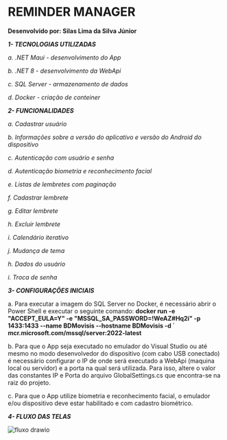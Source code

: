 # REMINDER MANAGER
**Desenvolvido por: Silas Lima da Silva Júnior**


***1- TECNOLOGIAS UTILIZADAS***

*a. .NET Maui - desenvolvimento do App*

*b. .NET 8 - desenvolvimento da WebApi*

*c. SQL Server - armazenamento de dados*

*d. Docker - criação de conteiner*

***2- FUNCIONALIDADES***

*a. Cadastrar usuário*

*b. Informações sobre a versão do aplicativo e versão do Android do dispositivo*

*c. Autenticação com usuário e senha*

*d. Autenticação biometria e reconhecimento facial*

*e. Listas de lembretes com paginação*

*f. Cadastrar lembrete*

*g. Editar lembrete*

*h. Excluir lembrete*

*i. Calendário iterativo*

*j. Mudança de tema*

*h. Dados do usuário*

*i. Troca de senha*

***3- CONFIGURAÇÕES INICIAIS***

a. Para executar a imagem do SQL Server no Docker, é necessário abrir o Power Shell e executar o seguinte comando: **docker run -e "ACCEPT_EULA=Y" -e "MSSQL_SA_PASSWORD=!WeAZ#Hq2i" -p 1433:1433 --name BDMovisis --hostname BDMovisis -d ` mcr.microsoft.com/mssql/server:2022-latest**

b. Para que o App seja executado no emulador do Visual Studio ou até mesmo no modo desenvolvedor do dispositivo (com cabo USB conectado) é necessário configurar o IP de onde será executado a WebApi (maquina local ou servidor) e a porta na qual será utilizada. Para isso, altere o valor das constantes IP e Porta do arquivo GlobalSettings.cs que encontra-se na raiz do projeto.

c. Para que o App utilize biometria e reconhecimento facial, o emulador e/ou dispositivo deve estar habilitado e com cadastro biométrico.


***4- FLUXO DAS TELAS***

![fluxo drawio](https://github.com/user-attachments/assets/fe19923b-8049-4b21-a113-942a3a2da9d5)

